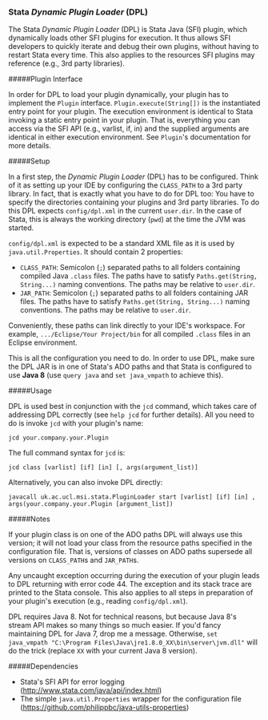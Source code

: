 ### Stata *Dynamic Plugin Loader* (DPL)

The Stata *Dynamic Plugin Loader* (DPL) is Stata Java (SFI) plugin, which dynamically loads other SFI plugins for execution. It thus allows SFI developers to quickly iterate and debug their own plugins, without having to restart Stata every time. This also applies to the resources SFI plugins may reference (e.g., 3rd party libraries).

#####Plugin Interface

In order for DPL to load your plugin dynamically, your plugin has to implement the `Plugin` interface. `Plugin.execute(String[])` is the instantiated entry point for your plugin. The execution environment is identical to Stata invoking a static entry point in your plugin. That is, everything you can access via the SFI API (e.g., varlist, if, in) and the supplied arguments are identical in either execution environment. See `Plugin`'s documentation for more details.

#####Setup

In a first step, the *Dynamic Plugin Loader* (DPL) has to be configured. Think of it as setting up your IDE by configuring the `CLASS_PATH` to a 3rd party library. In fact, that is exactly what you have to do for DPL too: You have to specify the directories containing your plugins and 3rd party libraries. To do this DPL expects `config/dpl.xml` in the current `user.dir`. In the case of Stata, this is always the working directory (`pwd`) at the time the JVM was started.

`config/dpl.xml` is expected to be a standard XML file as it is used by `java.util.Properties`. It should contain 2 properties:
* `CLASS_PATH`: Semicolon (`;`) separated paths to all folders containing compiled Java `.class` files. The paths have to satisfy `Paths.get(String, String...)` naming conventions. The paths may be relative to `user.dir`.
* `JAR_PATH`: Semicolon (`;`) separated paths to all folders containing JAR files. The paths have to satisfy `Paths.get(String, String...)` naming conventions. The paths may be relative to `user.dir`.

Conveniently, these paths can link directly to your IDE's workspace. For example, `.../Eclipse/Your Project/bin` for all compiled `.class` files in an Eclipse environment.

This is all the configuration you need to do. In order to use DPL, make sure the DPL JAR is in one of Stata's ADO paths and that Stata is configured to use **Java 8** (use `query java` and `set java_vmpath` to achieve this).

#####Usage

DPL is used best in conjunction with the `jcd` command, which takes care of addressing DPL correctly (see `help jcd` for further details). All you need to do is invoke `jcd` with your plugin's name:

`jcd your.company.your.Plugin`

The full command syntax for `jcd` is:

`jcd class [varlist] [if] [in] [, args(argument_list)]`

Alternatively, you can also invoke DPL directly:

`javacall uk.ac.ucl.msi.stata.PluginLoader start [varlist] [if] [in] , args(your.company.your.Plugin [argument_list])`

#####Notes

If your plugin class is on one of the ADO paths DPL will always use this version; it will not load your class from the resource paths specified in the configuration file. That is, versions of classes on ADO paths supersede all versions on `CLASS_PATH`s and `JAR_PATH`s.

Any uncaught exception occurring during the execution of your plugin leads to DPL returning with error code 44. The exception and its stack trace are printed to the Stata console. This also applies to all steps in preparation of your plugin's execution (e.g., reading `config/dpl.xml`).

DPL requires Java 8. Not for technical reasons, but because Java 8's stream API makes so many things so much easier. If you'd fancy maintaining DPL for Java 7, drop me a message. Otherwise, `set java_vmpath "C:\Program Files\Java\jre1.8.0_XX\bin\server\jvm.dll"` will do the trick (replace `XX` with your current Java 8 version).

#####Dependencies
* Stata's SFI API for error logging (http://www.stata.com/java/api/index.html)
* The simple `java.util.Properties` wrapper for the configuration file (https://github.com/philippbc/java-utils-properties)
